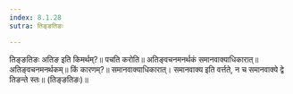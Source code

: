 ```yaml
---
index: 8.1.28
sutra: तिङ्ङतिङः

---
```

 तिङ्ङतिङः अतिङ इति किमर्थम्?॥ पचति करोति॥ अतिङ्वचनमनर्थकं समानवाक्याधिकारात्॥ अतिङ्वचनमनर्थकम्॥ किं कारणम्?॥ समानवाक्याधिकारात्। समानवाक्य इति वर्त्तते, न च समानवाक्ये द्वे तिङन्ते स्तः॥ (तिङ्ङतिङः)॥ 